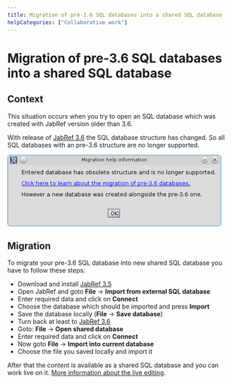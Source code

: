 ```yaml
---
title: Migration of pre-3.6 SQL databases into a shared SQL database
helpCategories: ["Collaborative work"]
---
```


# Migration of pre-3.6 SQL databases into a shared  SQL database

## Context

This situation occurs when you try to open an SQL database which was created with JabRef version older than 3.6.

With release of [JabRef 3.6](https://github.com/JabRef/jabref/releases/tag/v3.6) the SQL database structure has changed.
So all  SQL databases with an pre-3.6 structure are no longer supported.

![Screenshot of migration popup](./images/migrate-pre-3.6-db.png)

## Migration

To migrate your pre-3.6 SQL database into new shared SQL database you have to follow these steps:

-	Download and install [JabRef 3.5](https://github.com/JabRef/jabref/releases/tag/v3.5)
-	Open JabRef and goto **File** -> **Import from external SQL database**
-	Enter required data and click on **Connect**
-	Choose the database which should be imported and press **Import**
-	Save the database locally (**File** -> **Save database**)
-	Turn back at least to [JabRef 3.6](https://github.com/JabRef/jabref/releases/tag/v3.6)
-	Goto: **File** -> **Open shared database**
-	Enter required data and click on **Connect**
-	Now goto **File** -> **Import into current database**
-	Choose the file you saved locally and import it

After that the content is available as a shared SQL database and you can work live on it.
[More information about the live editing](SQLDatabase).
